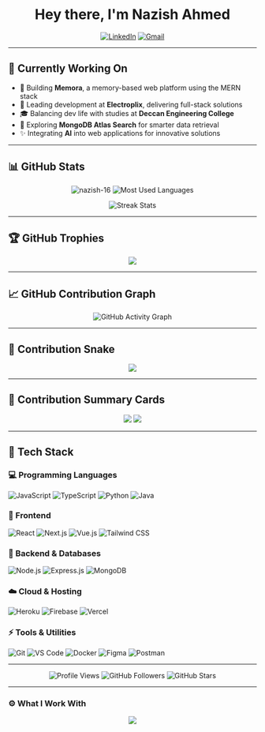 <h1 align="center">Hey there, I'm Nazish Ahmed</h1>

<p align="center">
  <a href="https://www.linkedin.com/in/realnazish/"><img src="https://img.shields.io/badge/-nazish16-blue?style=flat&logo=Linkedin&logoColor=white" alt="LinkedIn"></a>
  <a href="mailto:realnazishahmed@gmail.com"><img src="https://img.shields.io/badge/-realnazishahmed@gmail.com-D14836?style=flat&logo=Gmail&logoColor=white" alt="Gmail"></a>
</p>

---

## 🔧 Currently Working On
- 🚀 Building **Memora**, a memory-based web platform using the MERN stack  
- 🤝 Leading development at **Electroplix**, delivering full-stack solutions  
- 🎓 Balancing dev life with studies at **Deccan Engineering College**  
- 🧪 Exploring **MongoDB Atlas Search** for smarter data retrieval  
- ✨ Integrating **AI** into web applications for innovative solutions  

---

## 📊 GitHub Stats

<p align="center">
  <img src="https://github-readme-stats.vercel.app/api?username=nazish-16&show_icons=true&theme=dark&title_color=FF4136&icon_color=FF4136&text_color=ffffff&bg_color=1A1A1A" alt="nazish-16" />
  <img src="https://github-readme-stats.vercel.app/api/top-langs?username=nazish-16&show_icons=true&theme=dark&layout=compact&title_color=FF4136&text_color=ffffff&bg_color=1A1A1A" alt="Most Used Languages" />
</p>

<p align="center">
  <img src="https://github-readme-streak-stats.herokuapp.com/?user=nazish-16&theme=dark&background=1A1A1A&ring=FF4136&fire=FF4136&currStreakLabel=ffffff&sideLabels=ffffff&dates=ffffff" alt="Streak Stats" />
</p>

---

## 🏆 GitHub Trophies

<p align="center">
  <img src="https://github-profile-trophy.vercel.app/?username=nazish-16&theme=darkhub&no-frame=true&title=Stars,Commits,Followers,PRs,Issues,Repositories&margin-w=10&column=3" />
</p>

---

## 📈 GitHub Contribution Graph

<p align="center">
  <img src="https://github-readme-activity-graph.vercel.app/graph?username=nazish-16&bg_color=1A1A1A&color=ffffff&line=FF4136&point=FF4136&area=true&hide_border=true" alt="GitHub Activity Graph" />
</p>

---

## 🐍 Contribution Snake

<p align="center">
  <img src="https://raw.githubusercontent.com/nazish-16/nazish-16/output/github-contribution-grid-snake.svg" />
</p>

---

## 🧠 Contribution Summary Cards

<p align="center">
  <img src="https://github-profile-summary-cards.vercel.app/api/cards/profile-details?username=nazish-16&theme=github_dark" />
  <img src="https://github-profile-summary-cards.vercel.app/api/cards/productive-time?username=nazish-16&theme=github_dark" />
</p>

---

## 🚀 Tech Stack

### 💻 Programming Languages
![JavaScript](https://img.shields.io/badge/-JavaScript-yellow?style=for-the-badge&logo=javascript&logoColor=white)
![TypeScript](https://img.shields.io/badge/-TypeScript-blue?style=for-the-badge&logo=typescript&logoColor=white)
![Python](https://img.shields.io/badge/-Python-blue?style=for-the-badge&logo=python&logoColor=white)
![Java](https://img.shields.io/badge/-Java-red?style=for-the-badge&logo=java&logoColor=white)

### 🎨 Frontend
![React](https://img.shields.io/badge/-React-black?style=for-the-badge&logo=react&logoColor=61DAFB)
![Next.js](https://img.shields.io/badge/-Next.js-black?style=for-the-badge&logo=next.js&logoColor=white)
![Vue.js](https://img.shields.io/badge/-Vue.js-green?style=for-the-badge&logo=vue.js&logoColor=white)
![Tailwind CSS](https://img.shields.io/badge/-Tailwind%20CSS-38B2AC?style=for-the-badge&logo=tailwind-css&logoColor=white)

### 💾 Backend & Databases
![Node.js](https://img.shields.io/badge/-Node.js-green?style=for-the-badge&logo=node.js&logoColor=white)
![Express.js](https://img.shields.io/badge/-Express.js-black?style=for-the-badge&logo=express&logoColor=white)
![MongoDB](https://img.shields.io/badge/-MongoDB-green?style=for-the-badge&logo=mongodb&logoColor=white)

### ☁️ Cloud & Hosting
![Heroku](https://img.shields.io/badge/-Heroku-purple?style=for-the-badge&logo=heroku&logoColor=white)
![Firebase](https://img.shields.io/badge/-Firebase-yellow?style=for-the-badge&logo=firebase&logoColor=white)
![Vercel](https://img.shields.io/badge/-Vercel-black?style=for-the-badge&logo=vercel&logoColor=white)

### ⚡ Tools & Utilities
![Git](https://img.shields.io/badge/-Git-red?style=for-the-badge&logo=git&logoColor=white)
![VS Code](https://img.shields.io/badge/-VS%20Code-blue?style=for-the-badge&logo=visual-studio-code&logoColor=white)
![Docker](https://img.shields.io/badge/-Docker-blue?style=for-the-badge&logo=docker&logoColor=white)
![Figma](https://img.shields.io/badge/-Figma-black?style=for-the-badge&logo=figma&logoColor=white)
![Postman](https://img.shields.io/badge/-Postman-orange?style=for-the-badge&logo=postman&logoColor=white)

---

<p align="center">
  <!-- Profile Views --> 
  <img src="https://komarev.com/ghpvc/?username=nazish-16&color=FF4136&style=flat-square" alt="Profile Views" /> 
  <!-- GitHub Followers --> 
  <img src="https://img.shields.io/github/followers/nazish-16?label=Followers&style=flat-square&color=FF4136" alt="GitHub Followers" /> 
  <!-- GitHub Stars --> 
  <img src="https://img.shields.io/github/stars/nazish-16?color=FF4136&style=flat-square" alt="GitHub Stars" />
</p>

---

### ⚙️ What I Work With

<p align="center">
  <img src="https://skillicons.dev/icons?i=js,ts,react,nextjs,nodejs,express,mongodb,python,aws,firebase,git,vscode" />
</p>
